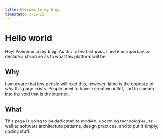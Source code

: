 ```yaml
---
title: Welcome to my blog
timestamp: 3-19-22
---
```


# Hello world

Hey! Welcome to my blog. As this is the first post, I feel it is important to
declare a structure as to what this platform will be.

## Why

I am aware that few people will read this, however, fame is the opposite of
_why_ this page exists. People need to have a creative outlet, and
to scream into the void that is the internet.

## What

This page is going to be dedicated to modern, upcoming technologies, as well as
software architecture patterns, design practices, and to put it simply, coding
stuff.
